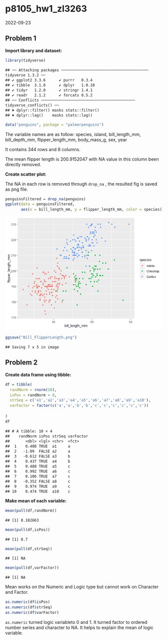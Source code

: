 p8105_hw1_zl3263
================
2022-09-23

## Problem 1

**Import library and dataset:**

``` r
library(tidyverse)
```

    ## ── Attaching packages ─────────────────────────────────────── tidyverse 1.3.2 ──
    ## ✔ ggplot2 3.3.6      ✔ purrr   0.3.4 
    ## ✔ tibble  3.1.8      ✔ dplyr   1.0.10
    ## ✔ tidyr   1.2.0      ✔ stringr 1.4.1 
    ## ✔ readr   2.1.2      ✔ forcats 0.5.2 
    ## ── Conflicts ────────────────────────────────────────── tidyverse_conflicts() ──
    ## ✖ dplyr::filter() masks stats::filter()
    ## ✖ dplyr::lag()    masks stats::lag()

``` r
data("penguins", package = "palmerpenguins")
```

The variable names are as follow: species, island, bill_length_mm,
bill_depth_mm, flipper_length_mm, body_mass_g, sex, year

It contains 344 rows and 8 columns.

The mean flipper length is 200.9152047 with NA value in this column been
directly removed.

**Create scatter plot:**

The NA in each row is removed through `drop_na` , the resulted fig is
saved as png file.

``` r
penguinsFiltered = drop_na(penguins)
ggplot(data = penguinsFiltered, 
       aes(x = bill_length_mm, y = flipper_length_mm, color = species)) + geom_point()
```

![](p8105_hw1_zl3263_files/figure-gfm/unnamed-chunk-2-1.png)<!-- -->

``` r
ggsave("Bill_FlipperLength.png")
```

    ## Saving 7 x 5 in image

## Problem 2

**Create data frame using tibble:**

``` r
df = tibble(
  randNorm = rnorm(10),
  isPos = randNorm > 0,
  strSeq = c('a1','a2','a3','a4','a5','a6','a7','a8','a9','a10'),
  varFactor = factor(c('a','a','b','b','c','c','c','c','c','c'))
  
)
df
```

    ## # A tibble: 10 × 4
    ##    randNorm isPos strSeq varFactor
    ##       <dbl> <lgl> <chr>  <fct>    
    ##  1    0.408 TRUE  a1     a        
    ##  2   -1.09  FALSE a2     a        
    ##  3   -0.612 FALSE a3     b        
    ##  4    0.437 TRUE  a4     b        
    ##  5    0.488 TRUE  a5     c        
    ##  6    0.992 TRUE  a6     c        
    ##  7    0.106 TRUE  a7     c        
    ##  8   -0.352 FALSE a8     c        
    ##  9    0.974 TRUE  a9     c        
    ## 10    0.474 TRUE  a10    c

**Make mean of each variable:**

``` r
mean(pull(df,randNorm))
```

    ## [1] 0.182663

``` r
mean(pull(df,isPos))
```

    ## [1] 0.7

``` r
mean(pull(df,strSeq))
```

    ## [1] NA

``` r
mean(pull(df,varFactor))
```

    ## [1] NA

Mean works on the Numeric and Logic type but cannot work on Character
and Factor.

``` r
as.numeric(df$isPos)
as.numeric(df$strSeq)
as.numeric(df$varFactor)
```

`as.numeric` turned logic variableto 0 and 1. It turned factor to
ordered number series and character to NA. It helps to explain the mean
of logic variable.
